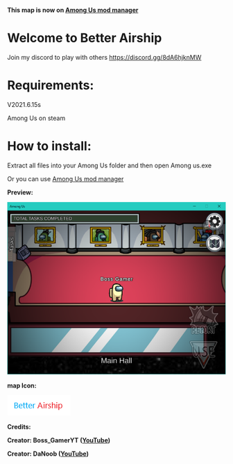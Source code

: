 **This map is now on [Among Us mod manager](https://github.com/MatuxGG/ModManager)**

# Welcome to Better Airship

Join my discord to play with others https://discord.gg/8dA6hjknMW

# Requirements:

V2021.6.15s

Among Us on steam

# How to install:

Extract all files into your Among Us folder and then open Among us.exe

Or you can use [Among Us mod manager](https://github.com/MatuxGG/ModManager)


**Preview:**

![3](https://github.com/MODDED-OFFICIAL/better-airship/blob/main/better%20airship%20preview.png?raw=true)

**map Icon:**

![2](https://github.com/MODDED-OFFICIAL/better-airship/blob/main/betterairship%20logo.png?raw=true)

**Credits:**

**Creator: Boss_GamerYT ([YouTube](https://youtube.com/BossGamerYTShorts))**

**Creator: DaNoob ([YouTube](https://www.youtube.com/danoob1))**
